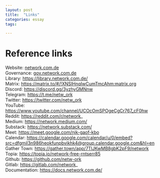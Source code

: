 ```yaml
---
layout: post
title:  "Links"
categories: essay
tags: 

---
```


# Reference links

Website: <a href="https://network.com.de" target="_blank">network.com.de</a> <br>
Governance: <a href="https://gov.network.com.de/">gov.network.com.de</a> <br>
Library: https://library.network.com.de/ <br>
Matrix: https://matrix.to/#/!XNSlHnqIwCumTmcAhm:matrix.org <br>
Discord: https://discord.gg/3yzhyGMNnw <br>
Telegram: https://t.me/netw_ork <br>
Twitter: https://twitter.com/netw_ork <br>
YouTube: https://www.youtube.com/channel/UCOcOmSPOgeCgCr767_cF0hw <br>
Reddit: https://reddit.com/r/network_ <br>
Medium: https://network.medium.com/ <br>
Substack: https://network.substack.com/ <br>
Meet: https://meet.google.com/njk-gaof-kbo <br>
Calendar: https://calendar.google.com/calendar/u/0/embed?src=dfgmil3n986heokfunpbvikhk4@group.calendar.google.com&hl=en <br>
Gather Town: https://gather.town/app/7TlJKwMB8gbK2pF9/network <br>
Topia: https://topia.io/network-free-rntserr85 <br>
Github: https://github.com/netw-ork <br>
Gitlab: https://gitlab.com/network_ <br>
Documentation: https://docs.network.com.de/ <br>
